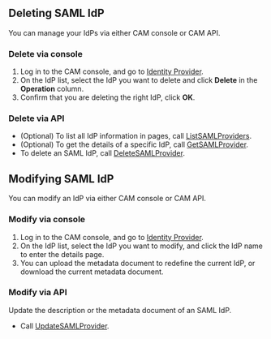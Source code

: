 ## Deleting SAML IdP

You can manage your IdPs via either CAM console or CAM API.

### Delete via console
1. Log in to the CAM console, and go to [Identity Provider](https://intl.cloud.tencent.com/login.tencent.com/cam/idp).
2. On the IdP list, select the IdP you want to delete and click **Delete** in the **Operation** column.
3. Confirm that you are deleting the right IdP, click **OK**.

### Delete via API

- (Optional) To list all IdP information in pages, call [ListSAMLProviders](https://intl.cloud.tencent.com/document/product/598/30298).
- (Optional) To get the details of a specific IdP, call [GetSAMLProvider](https://intl.cloud.tencent.com/document/product/598/30297).
- To delete an SAML IdP, call [DeleteSAMLProvider](https://intl.cloud.tencent.com/document/product/598/30301).

## Modifying SAML IdP

You can modify an IdP via either CAM console or CAM API.

### Modify via console
1. Log in to the CAM console, and go to [Identity Provider](https://intl.cloud.tencent.com/login.tencent.com/cam/idp).
2. On the IdP list, select the IdP you want to modify, and click the IdP name to enter the details page.
3. You can upload the metadata document to redefine the current IdP, or download the current metadata document.

### Modify via API

Update the description or the metadata document of an SAML IdP.
- Call [UpdateSAMLProvider](https://intl.cloud.tencent.com/document/product/598/30296).

